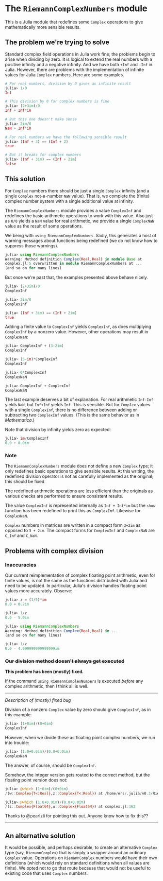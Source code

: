 # The `RiemannComplexNumbers` module

This is a Julia module that redefines some `Complex` operations to
give mathematically more sensible results.

## The problem we're trying to solve

Standard complex field operations in Julia work fine; the problems
begin to arise when dividing by zero. It is logical to extend the real
numbers with a positive infinity and a negative infinity. And we have
both `+Inf` and `-Inf` in Julia. However, there are problems with the
implementation of infinite values for Julia `Complex` numbers. Here
are some examples.

```julia
# For real numbers, division by 0 gives an infinite result
julia> 1/0
Inf

# This division by 0 for complex numbers is fine
julia> (2+3im)/0
Inf + Inf*im

# But this one doesn't make sense
julia> 2im/0
NaN + Inf*im

# For real numbers we have the following sensible result
julia> (Inf + 3) == (Inf + 2)
true

# But it breaks for complex numbers
julia> (Inf + 3im) == (Inf + 2im)
false
```

## This solution

For `Complex` numbers there should be just a single `Complex` infinity
(and a single `Complex` not-a-number `NaN` value). That is, we
complete the (finite) complex number system with a single additional
value at infinity.

The `RiemannComplexNumbers` module provides a value `ComplexInf` and
redefines the basic arithmetic operations to work with this
value. Also just as `0/0` yields a `NaN` value for real arithmetic, we
provide a single `ComplexNaN` value as the result of some operations.

We being with `using RiemannComplexNumbers`. Sadly, this generates a
host of warning messages about functions being redefined (we
do not know how to suppress those warnings).

```julia
julia> using RiemannComplexNumbers
Warning: Method definition Complex(Real,Real) in module Base at
complex.jl:5 overwritten in module RiemannComplexNumbers at ...
(and so on for many lines)
```

But once we're past that, the examples presented above behave nicely.

```julia
julia> (2+3im)/0
ComplexInf

julia> 2im/0
ComplexInf

julia> (Inf + 3im) == (Inf + 2im)
true
```

Adding a finite value to `ComplexInf` yields `ComplexInf`, as does
multiplying `ComplexInf` by a nonzero value. However, other operations
may result in `ComplexNaN`:

```julia
julia> ComplexInf + (3-2im)
ComplexInf

julia> (5-im)*ComplexInf
ComplexInf

julia> 0*ComplexInf
ComplexNaN

julia> ComplexInf + ComplexInf
ComplexNaN
```

The last example deserves a bit of explanation. For real arithmetic
`Inf-Inf` yields `NaN`, but `Inf+Inf` yields `Inf`. This is
sensible. But for `Complex` values with a single `ComplexInf`, there
is no difference between adding or subtracting two `ComplexInf`
values. (This is the same behavior as in *Mathematica*.)

Note that division by infinity yields zero as expected:

```julia
julia> im/ComplexInf
0.0 + 0.0im
```

### Note

The `RiemannComplexNumbers` module does not define a new `Complex`
type; it only redefines basic operations to give sensible results. At
this writing, the redefined division operator is not as carefully
implemented as the original; this should be fixed.

The redefined arithmetic operations are less efficient than the
originals as various checks are performed to ensure consistent
results.

The value `ComplexInf` is represented internally as `Inf + Inf*im` but
the `show` function has been redefined to print this as
`ComplexInf`. Likewise for `ComplexNaN`.

`Complex` numbers in matrices are written in a compact form `3+2im` as
opposed to `3 + 2im`. The compact forms for `ComplexInf` and
`ComplexNaN` are `C_Inf` and `C_NaN`.

## Problems with complex division

### Inaccuracies

Our current reimplementation of complex floating point arithmetic,
even for finite values, is not the same as the functions distributed
with Julia and need to be updated. In particular, Julia's division
handles floating point values more accurately.  Observe:

```julia
julia> z = (1/5)*im
0.0 + 0.2im

julia> 1/z
0.0 - 5.0im

julia> using RiemannComplexNumbers
Warning: Method definition Complex(Real,Real) in ... 
(and so on for many lines)

julia> 1/z
0.0 - 4.999999999999999im
```

### ~~Our division method doesn't always get executed~~

**This problem has been (mostly) fixed.** 

If the command `using RiemannComplexNumbers` is executed *before* 
any complex arithmetic, then I think all is well. 

---
*Description of (mostly) fixed bug*

Division of a nonzero `Complex` value by zero should give
`ComplexInf`, as in this example:
```julia
julia> (1+0im)/(0+0im)
ComplexInf
```

However, when we divide these as floating point complex numbers, we
run into trouble:
```julia
julia> (1.0+0.0im)/(0.0+0.0im)
ComplexNaN
```
The answer, of course, should be `ComplexInf`.

Somehow, the integer version gets routed to the correct method, but
the floating point version does not:
```julia
julia> @which (1+0im)/(0+0im)
/(w::Complex{T<:Real},z::Complex{T<:Real}) at /home/ers/.julia/v0.3/RiemannComplexNumbers/src/RiemannComplexNumbers.jl:122

julia> @which (1.0+0.0im)/(0.0+0.0im)
/(z::Complex{Float64},w::Complex{Float64}) at complex.jl:162
```

Thanks to @pearlzli for pointing this out. Anyone know how to fix this??

---




## An alternative solution

It would be possible, and perhaps desirable, to create an alternative
`Complex` type (say, `RiemannComplex`) that is simply a wrapper around
an ordinary `Complex` value. Operations on `RiemannComplex` numbers
would have their own definitions (which would rely on standard
definitions when all values are finite). We opted not to go that route
because that would not be useful to existing code that uses `Complex`
numbers.
